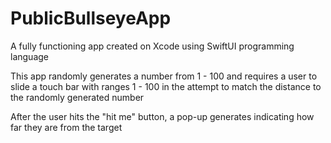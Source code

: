 # PublicBullseyeApp

A fully functioning app created on Xcode using SwiftUI programming language

This app randomly generates a number from 1 - 100 and requires a user to slide a touch bar with ranges 1 - 100 in the attempt to match the distance to the randomly generated number

After the user hits the "hit me" button, a pop-up generates indicating how far they are from the target

